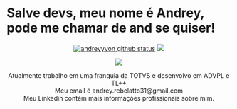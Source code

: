 # Salve devs, meu nome é Andrey, pode me chamar de and se quiser!

<p align="center">
  <a href="https://github.com/andreyyyon"><img src="https://github-readme-stats.vercel.app/api?username=andreyyyon&hide_border=true&show_icons=true&theme=dark" alt="andreyyyon github status"></a>
  <a href="https://github.com/andreyyyon"><img src="http://github-readme-streak-stats.herokuapp.com?user=andreyyyon&theme=dark&hide_border=true&date_format=j%20M%5B%20Y%5D"></a>
</p>
<div align="center">
  <img margin="auto" src="https://static.wixstatic.com/media/a01f16_c9fa60bf412b4f03baafc78f405094d5~mv2.gif/v1/fill/w_797,h_449,q_90/a01f16_c9fa60bf412b4f03baafc78f405094d5~mv2.gif">
</div>
<p align="center">Atualmente trabalho em uma franquia da TOTVS e desenvolvo em ADVPL e TL++ <br>Meu email é andrey.rebelatto31@gmail.com <br>Meu Linkedin contém mais informações profissionais sobre mim.</p>
